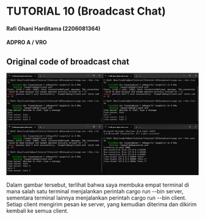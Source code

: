 # TUTORIAL 10 (Broadcast Chat)
#### Rafi Ghani Harditama (2206081364)
#### ADPRO A / VRO

## Original code of broadcast chat
![alt text](image.png)

Dalam gambar tersebut, terlihat bahwa saya membuka empat terminal di mana salah satu terminal menjalankan perintah cargo run --bin server, sementara terminal lainnya menjalankan perintah cargo run --bin client. Setiap client mengirim pesan ke server, yang kemudian diterima dan dikirim kembali ke semua client.